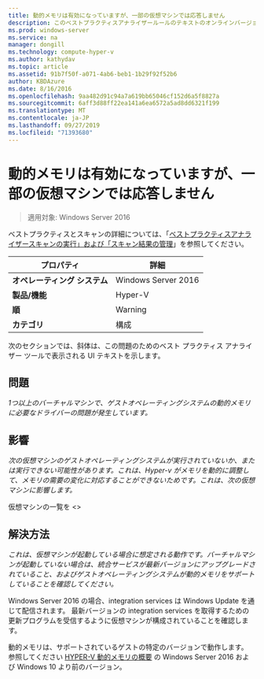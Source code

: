 ```yaml
---
title: 動的メモリは有効になっていますが、一部の仮想マシンでは応答しません
description: このベストプラクティスアナライザールールのテキストのオンラインバージョン。
ms.prod: windows-server
ms.service: na
manager: dongill
ms.technology: compute-hyper-v
ms.author: kathydav
ms.topic: article
ms.assetid: 91b7f50f-a071-4ab6-beb1-1b29f92f52b6
author: KBDAzure
ms.date: 8/16/2016
ms.openlocfilehash: 9aa482d91c94a7a619bb65046cf152d6a5f8827a
ms.sourcegitcommit: 6aff3d88ff22ea141a6ea6572a5ad8dd6321f199
ms.translationtype: MT
ms.contentlocale: ja-JP
ms.lasthandoff: 09/27/2019
ms.locfileid: "71393680"
---
```

# <a name="dynamic-memory-is-enabled-but-not-responding-on-some-virtual-machines"></a>動的メモリは有効になっていますが、一部の仮想マシンでは応答しません

>適用対象: Windows Server 2016

ベストプラクティスとスキャンの詳細については、「[ベストプラクティスアナライザースキャンの実行」および「スキャン結果の管理](https://go.microsoft.com/fwlink/p/?LinkID=223177)」を参照してください。  
  
|プロパティ|詳細|  
|-|-|  
|**オペレーティング システム**|Windows Server 2016|  
|**製品/機能**|Hyper-V|  
|**順**|Warning|  
|**カテゴリ**|構成|  
  
次のセクションでは、斜体は、この問題のためのベスト プラクティス アナライザー ツールで表示される UI テキストを示します。  
  
## <a name="issue"></a>問題  
*1つ以上のバーチャルマシンで、ゲストオペレーティングシステムの動的メモリに必要なドライバーの問題が発生しています。*  
  
## <a name="impact"></a>影響  
*次の仮想マシンのゲストオペレーティングシステムが実行されていないか、または実行できない可能性があります。これは、Hyper-v がメモリを動的に調整して、メモリの需要の変化に対応することができないためです。これは、次の仮想マシンに影響します。*  
  
仮想マシンの一覧を \<>  
  
## <a name="resolution"></a>解決方法  
*これは、仮想マシンが起動している場合に想定される動作です。バーチャルマシンが起動していない場合は、統合サービスが最新バージョンにアップグレードされていること、およびゲストオペレーティングシステムが動的メモリをサポートしていることを確認してください。*  
  
Windows Server 2016 の場合、integration services は Windows Update を通じて配信されます。 最新バージョンの integration services を取得するための更新プログラムを受信するように仮想マシンが構成されていることを確認します。  
  
動的メモリは、サポートされているゲストの特定のバージョンで動作します。 参照してください [HYPER-V 動的メモリの概要](https://technet.microsoft.com/library/hh831766.aspx) の Windows Server 2016 および Windows 10 より前のバージョン。  
  


